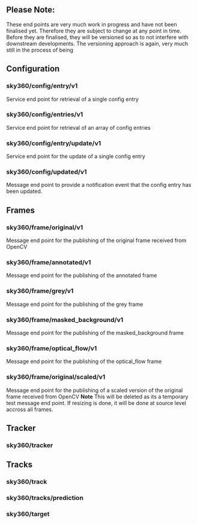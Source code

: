 ## Please Note: 
These end points are very much work in progress and have not been finalised yet. Therefore they are subject to change at any point in time. Before they are finalised, they will be versioned so as to not interfere with downstream developments. The versioning approach is again, very much still in the process of being 

## Configuration

### sky360/config/entry/v1
Service end point for retrieval of a single config entry

### sky360/config/entries/v1
Service end point for retrieval of an array of config entries

### sky360/config/entry/update/v1
Service end point for the update of a single config entry

### sky360/config/updated/v1
Message end point to provide a notification event that the config entry has been updated.

## Frames

### sky360/frame/original/v1
Message end point for the publishing of the original frame received from OpenCV

### sky360/frame/annotated/v1
Message end point for the publishing of the annotated frame

### sky360/frame/grey/v1
Message end point for the publishing of the grey frame

### sky360/frame/masked_background/v1
Message end point for the publishing of the masked_background frame

### sky360/frame/optical_flow/v1
Message end point for the publishing of the optical_flow frame

### sky360/frame/original/scaled/v1
Message end point for the publishing of a scaled version of the original frame received from OpenCV **Note** This will be deleted as its a temporary test message end point. If resizing is done, it will be done at source level accross all frames.


## Tracker

### sky360/tracker

## Tracks

### sky360/track

### sky360/tracks/prediction

### sky360/target

